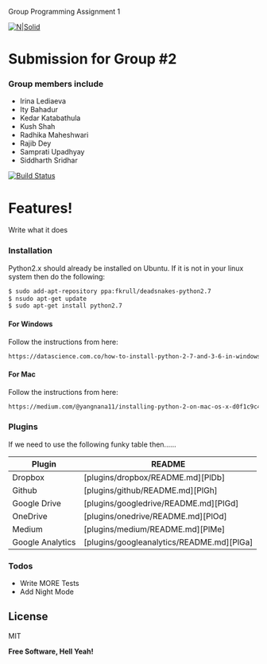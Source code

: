 Group Programming Assignment 1

[![N|Solid](https://cldup.com/dTxpPi9lDf.thumb.png)](https://nodesource.com/products/nsolid)

# Submission for Group #2

### Group members include

- Irina Lediaeva
- Ity Bahadur
- Kedar Katabathula
- Kush Shah
- Radhika Maheshwari
- Rajib Dey
- Samprati Upadhyay
- Siddharth Sridhar

[![Build Status](https://travis-ci.org/joemccann/dillinger.svg?branch=master)](https://travis-ci.org/joemccann/dillinger)

# Features!

Write what it does

### Installation

Python2.x should already be installed on Ubuntu. If it is not in your linux system then do the following:

```sh
$ sudo add-apt-repository ppa:fkrull/deadsnakes-python2.7
$ nsudo apt-get update 
$ sudo apt-get install python2.7
```
#### For Windows

Follow the instructions from here:

```sh
https://datascience.com.co/how-to-install-python-2-7-and-3-6-in-windows-10-add-python-path-281e7eae62a
```

#### For Mac
Follow the instructions from here:
```sh
https://medium.com/@yangnana11/installing-python-2-on-mac-os-x-d0f1c9c4d808
```

### Plugins

If we need to use the following funky table then......

| Plugin | README |
| ------ | ------ |
| Dropbox | [plugins/dropbox/README.md][PlDb] |
| Github | [plugins/github/README.md][PlGh] |
| Google Drive | [plugins/googledrive/README.md][PlGd] |
| OneDrive | [plugins/onedrive/README.md][PlOd] |
| Medium | [plugins/medium/README.md][PlMe] |
| Google Analytics | [plugins/googleanalytics/README.md][PlGa] |

### Todos

 - Write MORE Tests
 - Add Night Mode

License
----
MIT

**Free Software, Hell Yeah!**
